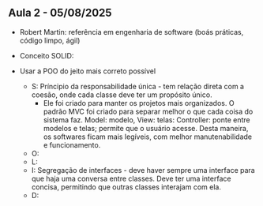 ## Aula 2 - 05/08/2025

- Robert Martin: referência em engenharia de software (boás práticas, código limpo, ágil)

- Conceito SOLID:
- Usar a POO do jeito mais correto possível
    - S: Príncipio da responsabilidade única - tem relação direta com a coesão, onde cada classe deve ter um propósito único.
        - Ele foi criado para manter os projetos mais organizados. O padrão MVC foi criado para separar melhor o que cada coisa do sistema faz.
            Model: modelo, View: telas: Controller: ponte entre modelos e telas; permite que o usuário acesse. Desta maneira, os softwares ficam
            mais legíveis, com melhor manutenabilidade e funcionamento.
    - O: 
    - L:
    - I: Segregação de interfaces - deve haver sempre uma interface para que haja uma conversa entre classes. Deve ter uma interface concisa, permitindo
        que outras classes interajam com ela.
    - D: